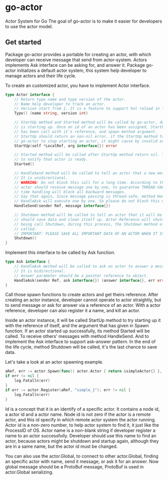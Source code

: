 # go-actor

Actor System for Go
The goal of go-actor is to make it easier for developers to use the actor model.

## Get started

Package go-actor provides a portable for creating an actor, with which developer
can receive message that send from actor-system. Actors implements Ask interface
can be asking for, and answer it. Package go-actor initializes a default actor
system, this system help developer to manage actors and their life cycle.

To create an customized actor, you have to implement Actor interface.
```go
type Actor interface {
	// Return type name and type version of the actor.
	// Name help developer to track an actor.
	// Version start from 1. It is a feature to support hot reload in future.
	Type() (name string, version int)

	// StartUp method and Started method will be called by go-actor, during an actor
	// is starting up. Once an id of an actor has been assigned, StartUp method
	// has been call with it's reference, and spawn method argument.
	// StartUp should return an non-nil error, if the StartUp method try to tell
	// go-actor to stop starting an actor, it might cause by invalid argument.
	StartUp(self *LocalRef, arg interface{}) error

	// Started method will be called after StartUp method return nil. This method is
	// to notify that actor is ready.
	Started()

	// HandleSend method will be called to tell an actor that a new message has come.
	// It is unidirectional.
	// WARNING! Do not block this call for a long time. According to the actor model,
	// actor should receive message one by one, to guarantee THREAD-SAFETY. So a long
	// time handling will block all backward messages.
	// Say that again, Since message passing is thread-safe, method HandleSend and
	// HandleAsk will execute one by one. So please do not block this method.
	HandleSend(sender Ref, message interface{})

	// Shutdown method will be called to tell an actor that it will be shutdown, this actor
	// should save data and clean itself up. Actor Reference will shutdown an actor after
	// being call Shutdown, during this process, the Shutdown method of an actor will be
	// called.
	// IMPORTANT: PLEASE SAVE ALL IMPORTANT DATA OF AN ACTOR WHEN IT IS CALLED SHUTDOWN.
	Shutdown()
}
```

Implement this interface to be called by Ask function.

```go
type Ask interface {
	// HandleAsk method will be called to ask an actor to answer a message.
	// It is bidirectional.
	// Answer parameter should be a pointer reference to object.
	HandleAsk(sender Ref, ask interface{}) (answer interface{}, err error)
}
```

Call those spawn functions to create actors and get theirs reference. After
creating an actor instance, developer cannot operate to actor straightly,
but to send message or ask for answer via a reference of an actor. With a
actor reference, developer can also register it a name, and kill an actor.

Inside an actor instance, it will be called StartUp method to try starting up it
with the reference of itself, and the argument that has given in Spawn function.
If an actor started up successfully, its method Started will be called. To receive
others' messages with method HandleSend. And to implement the Ask interface to
support ask-answer pattern. In the end of the life cycle, method Shutdown will be
called, it's the last chance to save data.

Let's take a look at an actor spawning example.

```go
aRef, err := actor.Spawn(func() actor.Actor { return &simpleActor{} }, nil)
if err != nil {
    log.Fatalln(err)
}
if err := actor.Register(aRef, "simple_1"); err != nil {
    log.Fatalln(err)
}
```

Id is a concept that it is an identify of a specific actor. It contains a node id,
a actor id and a actor name. Node id is not zero if the actor is a remote actor,
and this id specify in which remote actor system the actor running. Actor id is
a non-zero number, to help actor system to find it, it just like the ProcessID
of OS. Actor name is a non-blank string if developer register a name to an actor
successfully. Developer should use this name to find an actor, because actors
might be shutdown and startup again, although they are in a same name, but the
actor id must be changed.

You can also use the actor.Global, to connect to other actor.Global, finding
an specific actor with name, send it message, or ask it for an answer. Now global
message should be a ProtoBuf message, ProtoBuf is used in actor.Global serializing.
